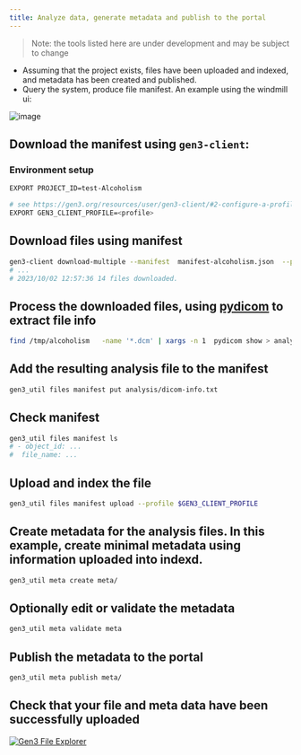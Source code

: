 ```yaml
---
title: Analyze data, generate metadata and publish to the portal
---
```


> Note: the tools listed here are under development and may be subject to change

- Assuming that the project exists, files have been uploaded and indexed, and metadata has been created and published.
- Query the system, produce file manifest. An example using the windmill ui:

![image](https://github.com/ACED-IDP/gen3_util/assets/47808/3aa0af6d-0112-4d6b-bb60-3749ef6b482f)

## Download the manifest using `gen3-client`:

### Environment setup

```sh
EXPORT PROJECT_ID=test-Alcoholism

# see https://gen3.org/resources/user/gen3-client/#2-configure-a-profile-with-credentials
EXPORT GEN3_CLIENT_PROFILE=<profile>
```

## Download files using manifest

```sh
gen3-client download-multiple --manifest  manifest-alcoholism.json  --profile $GEN3_CLIENT_PROFILE --filename-format original  --download-path /tmp/alcoholism --numparallel 9  --no-prompt
# ...
# 2023/10/02 12:57:36 14 files downloaded.

```

## Process the downloaded files, using [pydicom](https://pydicom.github.io/) to extract file info

```sh
find /tmp/alcoholism   -name '*.dcm' | xargs -n 1  pydicom show > analysis/dicom-info.txt

```

## Add the resulting analysis file to the manifest

```sh
gen3_util files manifest put analysis/dicom-info.txt
```

## Check manifest

```sh
gen3_util files manifest ls
# - object_id: ...
#  file_name: ...
```

## Upload and index the file

```sh
gen3_util files manifest upload --profile $GEN3_CLIENT_PROFILE
```

## Create metadata for the analysis files. In this example, create minimal metadata using information uploaded into indexd.

```sh
gen3_util meta create meta/
```

## Optionally edit or validate the metadata

```sh
gen3_util meta validate meta
```

## Publish the metadata to the portal

```sh
gen3_util meta publish meta/
```

## Check that your file and meta data have been successfully uploaded

<a href="https://aced-idp.org/explorer">![Gen3 File Explorer](https://github.com/ACED-IDP/gen3_util/assets/47808/c705eb32-f636-42e2-992e-e076f1b28cb8)</a>
